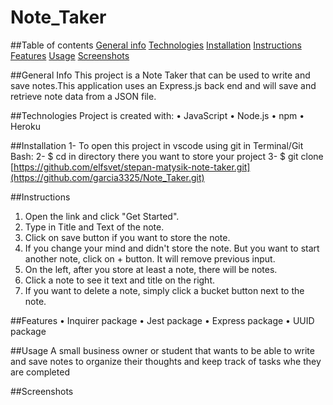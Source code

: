 # Note_Taker

##Table of contents
[General info](##-General-Info)
[Technologies](##Technologies)
[Installation](##Installation)
[Instructions](##Instructions)
[Features](##Features)
[Usage](##Usage)
[Screenshots](##Screenshots)




##General Info
This project is a Note Taker that can be used to write and save notes.This application uses an Express.js back end and will save and retrieve note data from a JSON file.

##Technologies
Project is created with:
•	JavaScript
•	Node.js
•	npm
•	Heroku

##Installation
1- To open this project in vscode using git in Terminal/Git Bash:
2- $ cd in directory there you want to store your project
3- $ git clone [https://github.com/elfsvet/stepan-matysik-note-taker.git](https://github.com/garcia3325/Note_Taker.git)

##Instructions
1.	Open the link and click "Get Started".
2.	Type in Title and Text of the note.
3.	Click on save button if you want to store the note.
4.	If you change your mind and didn't store the note. But you want to start another note, click on + button. It will remove previous input.
5.	On the left, after you store at least a note, there will be notes.
6.	Click a note to see it text and title on the right.
7.	If you want to delete a note, simply click a bucket button next to the note.

##Features
•	Inquirer package
•	Jest package
•	Express package
•	UUID package

##Usage
A small business owner or student that wants to be able to write and save notes to organize their thoughts and keep track of tasks  whe they are completed

##Screenshots
